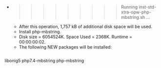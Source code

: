 * >>>>>>>>> Running inst-std-xtra-opw-php-mbstring.sh ...
  * After this operation, 1,757 kB of additional disk space will be used.
  * Install php-mbstring.
  * Disk size = 6054524K. Space Used = 2368K. Runtime = 00:00:00:02.
  * The following NEW packages will be installed:
  ```bash
libonig5 php7.4-mbstring php-mbstring
  ```
